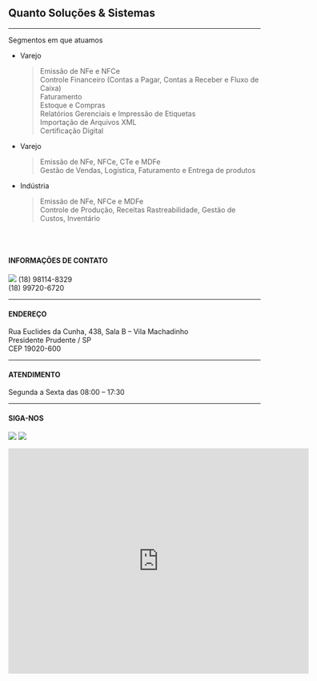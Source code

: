 ## Quanto Soluções & Sistemas
---

Segmentos em que atuamos

* Varejo
  > Emissão de NFe e NFCe <br>
  > Controle Financeiro (Contas a Pagar, Contas a Receber e Fluxo de Caixa) <br>
  > Faturamento <br>
  > Estoque e Compras <br>
  > Relatórios Gerenciais e Impressão de Etiquetas <br>
  > Importação de Arquivos XML <br>
  > Certificação Digital <br>

* Varejo
  > Emissão de NFe, NFCe, CTe e MDFe <br>
  > Gestão de Vendas, Logística, Faturamento e Entrega de produtos

* Indústria
  > Emissão de NFe, NFCe e MDFe <br>
  > Controle de Produção, Receitas
  > Rastreabilidade, Gestão de Custos, Inventário

<br>
<br>

#### INFORMAÇÕES DE CONTATO
<img src="https://www.iconfinder.com/icons/1954539/call_contact_mobile_phone_telephone_icon"> (18) 98114-8329 <br>
(18) 99720-6720

---

#### ENDEREÇO
Rua Euclides da Cunha, 438, Sala B – Vila Machadinho <br>
Presidente Prudente / SP <br>
CEP 19020-600

---

#### ATENDIMENTO
Segunda a Sexta das 08:00 – 17:30

---

#### SIGA-NOS
[<img src="http://casaderepousocasanostra.com.br/img/fb.png">](https://www.facebook.com/quantosistemaspp)
[<img src="https://www.cavpower.com/app/uploads/2019/01/Instagram-logo-29px.png">](https://www.instagram.com/quantosistemaspp)

<iframe src="https://www.google.com/maps/embed?pb=!1m18!1m12!1m3!1d924.0804361909726!2d-51.38706247075923!3d-22.113705156637526!2m3!1f0!2f0!3f0!3m2!1i1024!2i768!4f13.1!3m3!1m2!1s0x9493f5cb06de486d%3A0x8df63a578451c1e6!2sR.%20Eucl%C3%ADdes%20da%20Cunha%2C%20438%20-%20Vila%20Machadinho%2C%20Pres.%20Prudente%20-%20SP%2C%2019020-600!5e0!3m2!1spt-BR!2sbr!4v1613071871029!5m2!1spt-BR!2sbr" width="600" height="450" frameborder="0" style="border:0;" allowfullscreen="" aria-hidden="false" tabindex="0"></iframe>
